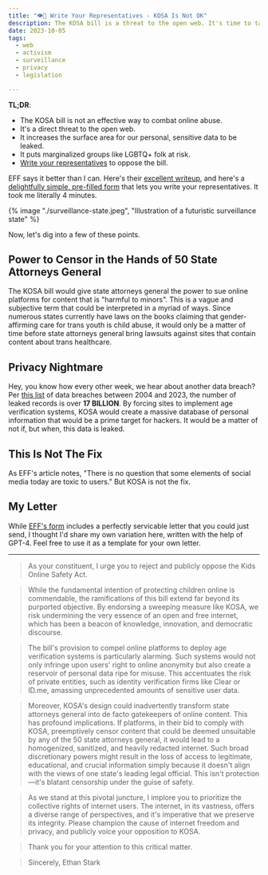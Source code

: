 ```yaml
---
title: "👁️🚨 Write Your Representatives - KOSA Is Not OK"
description: The KOSA bill is a threat to the open web. It's time to take action.
date: 2023-10-05
tags:
  - web
  - activism
  - surveillance
  - privacy
  - legislation

---
```


**TL;DR**: 

* The KOSA bill is not an effective way to combat online abuse.
* It's a direct threat to the open web.
* It increases the surface area for our personal, sensitive data to be leaked.
* It puts marginalized groups like LGBTQ+ folk at risk. 
* [Write your representatives](https://act.eff.org/action/tell-congress-kosa-will-censor-the-internet-but-won-t-help-kids) to oppose the bill.

EFF says it better than I can. Here's their [excellent writeup](https://www.eff.org/deeplinks/2023/05/kids-online-safety-act-still-huge-danger-our-rights-online), and here's a [delightfully simple, pre-filled form](https://act.eff.org/action/tell-congress-kosa-will-censor-the-internet-but-won-t-help-kids) that lets you write your representatives. It took me literally 4 minutes.

{% image "./surveillance-state.jpeg", "Illustration of a futuristic surveillance state" %}

Now, let's dig into a few of these points.

## Power to Censor in the Hands of 50 State Attorneys General

The KOSA bill would give state attorneys general the power to sue online platforms for content that is "harmful to minors". This is a vague and subjective term that could be interpreted in a myriad of ways. Since numerous states currently have laws on the books claiming that gender-affirming care for trans youth is child abuse, it would only be a matter of time before state attorneys general bring lawsuits against sites that contain content about trans healthcare.

## Privacy Nightmare

Hey, you know how every other week, we hear about another data breach? Per [this list](https://en.wikipedia.org/wiki/List_of_data_breaches) of data breaches between 2004 and 2023, the number of leaked records is over **17 BILLION**. By forcing sites to implement age verification systems, KOSA would create a massive database of personal information that would be a prime target for hackers. It would be a matter of not if, but when, this data is leaked.

## This Is Not The Fix

As EFF's article notes, "There is no question that some elements of social media today are toxic to users." But KOSA is not the fix.


## My Letter

While [EFF's form](https://act.eff.org/action/tell-congress-kosa-will-censor-the-internet-but-won-t-help-kids) includes a perfectly servicable letter that you could just send, I thought I'd share my own variation here, written with the help of GPT-4. Feel free to use it as a template for your own letter.

---

> As your constituent, I urge you to reject and publicly oppose the Kids Online Safety Act. 

> While the fundamental intention of protecting children online is commendable, the ramifications of this bill extend far beyond its purported objective. By endorsing a sweeping measure like KOSA, we risk undermining the very essence of an open and free internet, which has been a beacon of knowledge, innovation, and democratic discourse.

> The bill's provision to compel online platforms to deploy age verification systems is particularly alarming. Such systems would not only infringe upon users' right to online anonymity but also create a reservoir of personal data ripe for misuse. This accentuates the risk of private entities, such as identity verification firms like Clear or ID.me, amassing unprecedented amounts of sensitive user data.

> Moreover, KOSA's design could inadvertently transform state attorneys general into de facto gatekeepers of online content. This has profound implications. If platforms, in their bid to comply with KOSA, preemptively censor content that could be deemed unsuitable by any of the 50 state attorneys general, it would lead to a homogenized, sanitized, and heavily redacted internet. Such broad discretionary powers might result in the loss of access to legitimate, educational, and crucial information simply because it doesn't align with the views of one state's leading legal official. This isn't protection—it's blatant censorship under the guise of safety.

> As we stand at this pivotal juncture, I implore you to prioritize the collective rights of internet users. The internet, in its vastness, offers a diverse range of perspectives, and it's imperative that we preserve its integrity. Please champion the cause of internet freedom and privacy, and publicly voice your opposition to KOSA.

> Thank you for your attention to this critical matter.

> Sincerely,
> Ethan Stark
